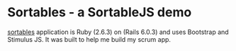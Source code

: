 # Sortables - a SortableJS demo

[sortables](https://safe-bastion-15482.herokuapp.com/) application is Ruby (2.6.3) on (Rails 6.0.3) and uses Bootstrap and Stimulus JS.  It was built to help me build my scrum app.
